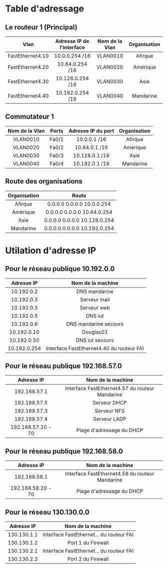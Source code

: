# Table d'adressage

## Le routeur 1 (Principal)
| Vlan  | Adresse IP de l'interface | Nom de la Vlan | Organisation |
| :---------------: |:---------------:| :-----:| :-----:|
| FastEthernet4.10 | 10.0.0.254 /16 | VLAN0010 | Afirque |
| FastEthernet4.20 | 10.64.0.254 /16 | VLAN0020 | Amérique |
| FastEthernet4.30 | 10.128.0.254 /16 | VLAN0030 | Asie |
| FastEthernet4.40 | 10.192.0.254 /16 | VLAN0040 | Mandarine |


## Commutateur 1
| Nom de la Vlan  | Ports | Adresse IP du port | Organisation |
| :---------------: |:---------------:| :-----:| :-----:|
| VLAN0010 | Fa0/1 | 10.0.0.1 /16 | Afirque |
| VLAN0020 | Fa0/2 | 10.64.0.1 /16 | Amérique |
| VLAN0030 | Fa0/3 | 10.128.0.1 /16 | Asie |
| VLAN0040 | Fa0/4 | 10.192.0.1 /16 | Mandarine |


## Route des organisations
| Organisation  | Route |
| :---------------: |:---------------:| 
| Afirque | 0.0.0.0 0.0.0.0 10.0.0.254 |
| Amérique | 0.0.0.0 0.0.0.0 10.64.0.254 |
| Asie | 0.0.0.0 0.0.0.0 10.128.0.254 |
| Mandarine | 0.0.0.0 0.0.0.0 10.192.0.254 | 

# Utilation d'adresse IP
## Pour le réseau publique 10.192.0.0
| Adresse IP  | Nom de la machine |
| :---------------: |:---------------:| 
| 10.192.0.2 | DNS mandarine |
| 10.192.0.3 | Serveur mail |
| 10.192.0.3 | Serveur web | 
| 10.192.0.5 | DNS iut |
| 10.192.0.6 | DNS mandarine secours |
| 10.192.0.10 | Douglas01 |
| 10.192.0.50 | DNS iut secours |
| 10.192.0.254 | Interface FastEthernet4.40 du routeur FAI |

## Pour le réseau publique 192.168.57.0
| Adresse IP  | Nom de la machine |
| :---------------: |:---------------:| 
| 192.168.57.1 | Interface FastEthernet4.57 du routeur Mandarine |
| 192.168.57.5 | Serveur DHCP |
| 192.168.57.3 | Serveur NFS |
| 192.168.57.4 | Serveur LADP |
| 192.168.57.20 - 70| Plage d'adressage du DHCP |

## Pour le réseau publique 192.168.58.0
| Adresse IP  | Nom de la machine |
| :---------------: |:---------------:| 
| 192.168.58.1 | Interface FastEthernet4.58 du routeur Mandarine |
| 192.168.58.20 - 70| Plage d'adressage du DHCP |

## Pour le réseau 130.130.0.0
| Adresse IP  | Nom de la machine |
| :---------------: |:---------------:| 
| 130.130.1.1 | Interface FastEthernet... du routeur FAI |
| 130.130.1.2 | Port 1 du Firewall |
| 130.130.2.1 | Interface FastEthernet... du routeur FAI |
| 130.130.2.2 | Port 2 du Firewall |